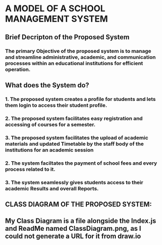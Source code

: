 # A MODEL OF A SCHOOL MANAGEMENT SYSTEM 

## Brief Decripton of the Proposed System
### The primary Objective of the proposed system is to manage and streamline administrative, academic, and communication processes within an educational institutions for efficient operation.
##        What does the System do?
### 1.    The proposed system creates a profile for students and lets them login to access their student profile.
### 2.    The proposed system facilitates easy registration and accessing of courses for a semester. 
### 3.    The proposed system facilitates the upload of academic materials and updated Timetable by the staff body of the institutions for an academic session
### 2.    The system faciltates the payment of school fees and every process related to it.
### 3.    The system seamlessly gives students access to their academic Results and overall Reports.

## CLASS DIAGRAM OF THE PROPOSED SYSTEM:
## My Class Diagram is a file alongside the Index.js and ReadMe named ClassDiagram.png, as I could not generate a URL for it from draw.io